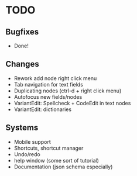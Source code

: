 # TODO
## Bugfixes
- Done!
## Changes
- Rework add node right click menu
- Tab navigation for text fields
- Duplicating nodes (ctrl-d + right click menu)
- Autofocus new fields/nodes
- VariantEdit: Spellcheck + CodeEdit in text nodes
- VariantEdit: dictionaries
## Systems
- Mobile support
- Shortcuts, shortcut manager
- Undo/redo
- help window (some sort of tutorial)
- Documentation (json schema especially)
